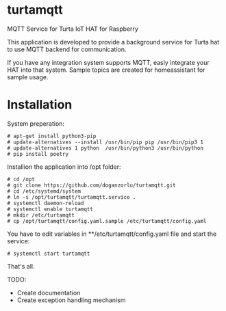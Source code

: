 # turtamqtt
MQTT Service for Turta IoT HAT for Raspberry

This application is developed to provide a background service for Turta hat to use MQTT backend for communication.

If you have any integration system supports MQTT, easly integrate your HAT into that system. Sample topics are created for homeassistant for sample usage.

# Installation

System preperation:

```code
# apt-get install python3-pip
# update-alternatives --install /usr/bin/pip pip /usr/bin/pip3 1
# update-alternatives 1 python  /usr/bin/python3 /usr/bin/python
# pip install poetry
````

Installion the application into /opt folder:

```code
# cd /opt
# git clone https://github.com/doganzorlu/turtamqtt.git
# cd /etc/systemd/system
# ln -s /opt/turtamqtt/turtamqtt.service .
# systemctl daemon-reload
# systemctl enable turtamqtt
# mkdir /etc/turtamqtt
# cp /opt/turtamqtt/config.yaml.sample /etc/turtamqtt/config.yaml
```
You have to edit variables in **/etc/turtamqtt/config.yaml file and start the service:

```code
# systemctl start turtamqtt
````

That's all.

TODO:

* Create documentation
* Create exception handling mechanism

